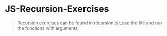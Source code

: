 # JS-Recursion-Exercises

> Recursion exercises can be found in recursion.js
> Load the file and run the functions with arguments

